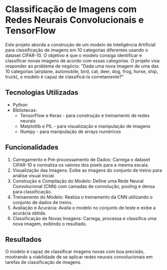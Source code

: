 # Classificação de Imagens com Redes Neurais Convolucionais e TensorFlow
Este projeto aborda a construção de um modelo de Inteligência Artificial para classificação de imagens em 10 categorias diferentes usando o dataset CIFAR-10. O objetivo é que o modelo consiga identificar e classificar novas imagens de acordo com essas categorias.
O projeto visa responder ao problema de negócio: "Dada uma nova imagem de uma das 10 categorias (airplane, automobile, bird, cat, deer, dog, frog, horse, ship, truck), o modelo é capaz de classificá-la corretamente?"

## Tecnologias Utilizadas
- Python
- Bibliotecas:
   - TensorFlow e Keras - para construção e treinamento de redes neurais
   - Matplotlib e PIL - para visualização e manipulação de imagens
   - Numpy - para manipulação de arrays numéricos

## Funcionalidades
1. Carregamento e Pré-processamento de Dados: Carrega o dataset CIFAR-10 e normaliza os valores dos pixels para a mesma escala.
2. Visualização das Imagens: Exibe as imagens do conjunto de treino para análise visual inicial.
3. Construção e Compilação do Modelo: Define uma Rede Neural Convolucional (CNN) com camadas de convolução, pooling e densa para classificação.
4. Treinamento do Modelo: Realiza o treinamento da CNN utilizando o conjunto de dados de treino.
5. Avaliação e Acurácia: Avalia o modelo no conjunto de teste e exibe a acurácia obtida.
6. Classificação de Novas Imagens: Carrega, processa e classifica uma nova imagem, exibindo o resultado.

## Resultados
O modelo é capaz de classificar imagens novas com boa precisão, mostrando a viabilidade de se aplicar redes neurais convolucionais em tarefas de classificação de imagens.
